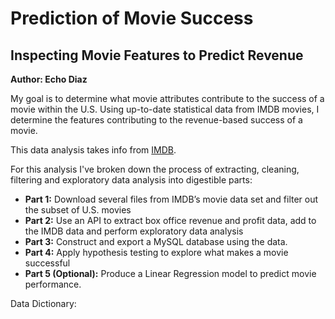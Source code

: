 # Prediction of Movie Success

## Inspecting Movie Features to Predict Revenue

**Author: Echo Diaz**


My goal is to determine what movie attributes contribute to the success of a movie within the U.S.  Using up-to-date statistical data from IMDB movies, I determine the features contributing to the revenue-based success of a movie. 

This data analysis takes info from [IMDB](https://developer.imdb.com/non-commercial-datasets/).

For this analysis I've broken down the process of extracting, cleaning, filtering and exploratory data analysis into digestible parts:

* **Part 1:** Download several files from IMDB’s movie data set and filter out the subset of U.S. movies 
* **Part 2:** Use an API to extract box office revenue and profit data, add to the IMDB data and perform exploratory data analysis
* **Part 3:** Construct and export a MySQL database using the data.
* **Part 4:** Apply hypothesis testing to explore what makes a movie successful
* **Part 5 (Optional):** Produce a Linear Regression model to predict movie performance.


Data Dictionary:


